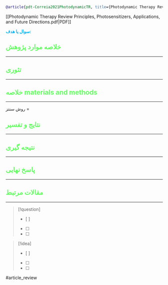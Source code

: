 
```bibtex

@article{pdt-Correia2021PhotodynamicTR, title={Photodynamic Therapy Review: Principles, Photosensitizers, Applications, and Future Directions}, author={Jos{\'e} Higino Gomes Correia and Jos{\'e} A. Rodrigues and Sara Pimenta and Tao Dong and Zhaochu Yang}, journal={Pharmaceutics}, year={2021}, volume={13}, url={https://api.semanticscholar.org/CorpusID:237935290} }


```

[[Photodynamic Therapy Review Principles, Photosensitizers, Applications, and Future Directions.pdf|PDF]]

**<span style="color:#00b0f0">سوال یا هدف:</span>**



## <span style="color:#64ff61">خلاصه موارد پژوهش</span>
---

## <span style="color:#64ff61">تئوری</span>
---



## <span style="color:#64ff61">خلاصه materials and methods</span>
---

روش سنتز = 



## <span style="color:#64ff61"> نتایج و تفسیر</span>
---



## <span style="color:#64ff61">نتیجه گیری</span>
---



## <span style="color:#64ff61">پاسخ نهایی</span>
---




## <span style="color:#64ff61">مقالات مرتبط</span>
---





> [!question] 
>- [ ] 
>- [ ]  
>- [ ] 


> [!idea] 
> - [ ] 
>- [ ] 
>- [ ] 



#article_review
